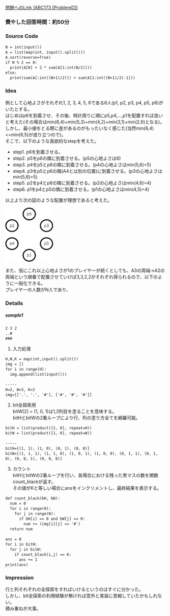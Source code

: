 [問題へのLink (ABC173 [ProblemD])](https://atcoder.jp/contests/abc173/tasks/abc173_d)
### 費やした回答時間：約50分 ###
### Source Code ###
```
N = int(input())
A = list(map(int, input().split()))
A.sort(reverse=True)
if N % 2 == 0:
  print(A[0] + 2 * sum(A[1:int(N/2)]))
else:
  print(sum(A[:int((N+1)/2)]) + sum(A[1:int((N+1)/2)-1]))
```

### Idea ###
例として心地よさがそれぞれ1, 2, 3, 4, 5, 6である6人(p1, p2, p3, p4, p5, p6)がいたとする。  
はじめはp6を到着させ、その後、時計周りに順にp5,p4,...,p1を配置すれば良いと考えた(その場合はmin(6,4)+min(5,3)+min(4,2)+min(3,1)+min(2,6)となる)。  
しかし、最小値をとる際に差があるのがもったいなく感じた(当然min(6,4)<=min(6,5)が成り立つので)。  
そこで、以下のような貪欲的なstepを考えた。
- step1. p6を到着させる。
- step2. p5をp6の隣に到着させる。(p5の心地よさは6)
- step3. p4をp5とp6の隣に到着させる。(p4の心地よさはmin(5,6)=5)
- step4. p3をp5とp6の隣(A4とは別の位置)に到着させる。(p3の心地よさはmin(5,6)=5)
- step5. p2をp4とp6の隣に到着させる。(p2の心地よさはmin(4,6)=4)
- step6. p1をp4とp5の隣に到着させる。(p1の心地よさはmin(4,5)=4)  


以上より次の図のような配置が理想であると考えた。

<img src="images/ABC173_D1.png" width="150">

また、仮にこれ以上心地よさが1のプレイヤーが続くとしても、A3の両端->A2の両端という順番で配置させていけば3,3,2,2がそれぞれ得られるので、以下のように一般化できる。  
プレイヤーの人数がN人であり、
### Details ###
##### sample1 #####
```
2 3 2
..#
###
```

1. 入力処理
```
H,W,K = map(int,input().split())
img = []
for i in range(H):
  img.append(list(input()))

-----
H=2, W=3, K=2
img=[['.', '.', '#'], ['#', '#', '#']]
```
2. bit全探索用  
bitW[2] = (1, 0, 1)は1,3列目を塗ることを意味する。  
bitHとbitWの2重ループにより行、列の塗り方全てを網羅可能。
```
bitH = list(product([1, 0], repeat=H))
bitW = list(product([1, 0], repeat=W))

-----
bitH=[(1, 1), (1, 0), (0, 1), (0, 0)]
bitW=[(1, 1, 1), (1, 1, 0), (1, 0, 1), (1, 0, 0), (0, 1, 1), (0, 1, 0), (0, 0, 1), (0, 0, 0)]
```

3. カウント  
bitHとbitWの2重ループを行い、各場合における残った黒マスの数を関数count_blackが返す。  
その値がKと等しい場合にansをインクリメントし、最終結果を表示する。
```
def count_black(bH, bW):
  num = 0
  for i in range(H):
    for j in range(W):
      if bH[i] == 0 and bW[j] == 0:
        num += (img[i][j] == '#')
  return num

ans = 0
for i in bitH:
  for j in bitW:
    if count_black(i,j) == K:
      ans += 1
print(ans)
```
### Impression ###
行と列それぞれの全探索をすればいけるというのはすぐに分かった。  
しかし、bit全探索の利用経験が無ければ意外と実装に苦戦していたかもしれない。  
積み重ねが大事。
